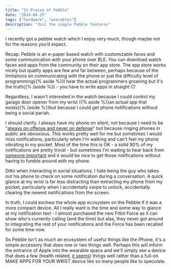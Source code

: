 ```yaml
---
title: "In Praise of Pebble"
date: "2014-04-25"
tags: ["hardware", "wearables"]
description: "Just the simple Pebble features"
---
```

I recently got a pebble watch which I enjoy very much, though maybe not for the reasons you’d expect.

Recap: Pebble is an e-paper based watch with customizable faces and some communication with your phone over BLE. You can download watch faces and apps from the community on their app store. The app store works nicely but quality apps are few and far between, perhaps because of the limitations on communicating with the phone or just the difficulty level of programming{{% aside %}}I hear the actual programmers groaning but it's the truth{{% /aside %}} - you have to write apps in straight C!

Regardless, I wasn't interested in the watch because I could control my garage door opener from my wrist {{% aside %}}an actual app that exists{{% /aside %}}but because I could get phone notifications without being a social pariah.

I should clarify. I always have my phone on silent, not because I need to be "[always on offense and never on defense](http://jesuschristsiliconvalley.tumblr.com/post/46539276780/a-cunt-and-his-iphone)" but because ringing phones in public are obnoxious. This works pretty well for me but sometimes I would miss notifications, particularly when I'm walking and can't feel my phone vibrating in my pocket. Most of the time this is OK - a solid 90% of my notifications are pretty trivial - but sometimes I'm waiting to hear back from [someone important](http://twitter.com/whyareyousodumb) and it would be nice to get those notifications without having to fumble around with my phone.

Ditto when interacting in social situations. I hate being the guy who takes out his phone to check on some notification during a conversation. A quick glance at my wrist is far less distracting than extracting my phone from my pocket, particularly when I accidentally swipe to unlock, accidentally clearing the newest notifications from the screen.

In truth, I could eschew the whole app ecosystem on the Pebble if it was a more compact device. All I really want is the time and some way to glance at my notification text - I almost purchased the new Fitbit Force as it can show who's currently calling (and the time) but alas, they never got around to integrating the rest of your notifications and the Force has been recalled for some time now.

So Pebble isn't as much an ecosystem of useful things like the iPhone, it's a simple accessory that does one or two things well. Perhaps this will inform the entrance of Apple into the wearable space and we'll simply see a device that does a few (health related, [it seems](http://9to5mac.com/2014/03/17/this-is-healthbook-apples-first-major-step-into-health-fitness-tracking/)) things well rather than a full-on MAKE APPS FOR YOUR WRIST device like so many people like to speculate.